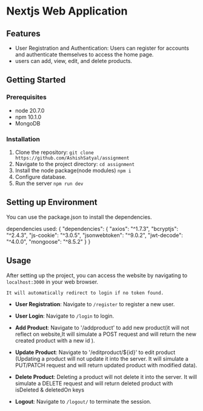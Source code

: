 # Nextjs Web Application

## Features

- User Registration and Authentication: Users can register for accounts and authenticate themselves to access the home page.
- users can add, view, edit, and delete products.

## Getting Started

### Prerequisites

- node 20.7.0
- npm 10.1.0
- MongoDB

### Installation

1. Clone the repository: `git clone https://github.com/AshishSatyal/assignment`
2. Navigate to the project directory: `cd assignment`
3. Install the node package(node modules) `npm i`
4. Configure database.
5. Run the server `npm run dev`

## Setting up Environment

You can use the package.json to install the dependencies.

dependencies used:
{
"dependencies": {
"axios": "^1.7.3",
"bcryptjs": "^2.4.3",
"js-cookie": "^3.0.5",
"jsonwebtoken": "^9.0.2",
"jwt-decode": "^4.0.0",
"mongoose": "^8.5.2"
}
}

## Usage

After setting up the project, you can access the website by navigating to `localhost:3000` in your web browser.

    It will automatically redirect to login if no token found.

- **User Registration**: Navigate to `/register` to register a new user.
- **User Login**: Navigate to `/login` to login.

- **Add Product**: Navigate to '/addproduct' to add new product(it will not reflect on website,It will simulate a POST request and will return the new created product with a new id ).

- **Update Product**: Navigate to '/editproduct/${id}' to edit product (Updating a product will not update it into the server.
  It will simulate a PUT/PATCH request and will return updated product with modified data).

- **Delete Product**: Deleting a product will not delete it into the server.
  It will simulate a DELETE request and will return deleted product with isDeleted & deletedOn keys

- **Logout**: Navigate to `/logout/` to terminate the session.

